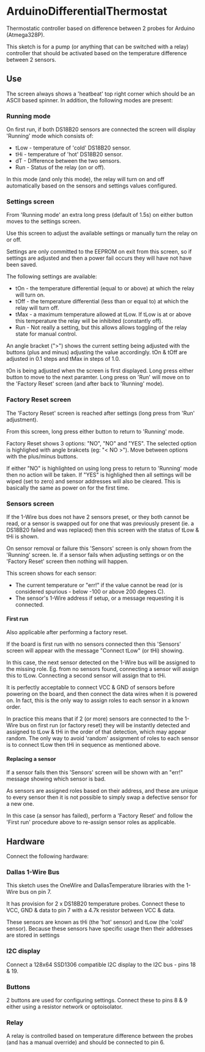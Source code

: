 # ArduinoDifferentialThermostat

Thermostatic controller based on difference between 2 probes for Arduino (Atmega328P).

This sketch is for a pump (or anything that can be switched with a relay) controller that should be activated based on the temperature difference between 2 sensors.

## Use

The screen always shows a 'heatbeat' top right corner which should be an ASCII based spinner. In addition, the following modes are present:

### Running mode

On first run, if both DS18B20 sensors are connected the screen will display 'Running' mode which consists of:

- tLow - temperature of 'cold' DS18B20 sensor.
- tHi - temperature of 'hot' DS18B20 sensor.
- dT - Difference between the two sensors.
- Run - Status of the relay (on or off).

In this mode (and only this mode), the relay will turn on and off automatically based on the sensors and settings values configured.

### Settings screen

From 'Running mode' an extra long press (default of 1.5s) on either button moves to the settings screen.

Use this screen to adjust the available settings or manually turn the relay on or off.

Settings are only committed to the EEPROM on exit from this screen, so if settings are adjusted and then a power fail occurs they will have not have been saved.

The following settings are available:

- tOn - the temperature differential (equal to or above) at which the relay will turn on.
- tOff - the temperature differential (less than or equal to) at which the relay will turn off.
- tMax - a maximum temperature allowed at tLow. If tLow is at or above this temperature the relay will be inhibited (constantly off).
- Run - Not really a setting, but this allows allows toggling of the relay state for manual control.

An angle bracket (">") shows the current setting being adjusted with the buttons (plus and minus) adjusting the value accordingly. tOn & tOff are adjusted in 0.1 steps and tMax in steps of 1.0.

tOn is being adjusted when the screen is first displayed. Long press either button to move to the next paramter. Long press on 'Run' will move on to the 'Factory Reset' screen (and after back to 'Running' mode).

### Factory Reset screen

The 'Factory Reset' screen is reached after settings (long press from 'Run' adjustment).

From this screen, long press either button to return to 'Running' mode.

Factory Reset shows 3 options: "NO", "NO" and "YES". The selected option is highlighed with angle brakcets (eg: "< NO >"). Move between options with the plus/minus buttons.

If either "NO" is highlighted on using long press to return to 'Running' mode then no action will be taken. If "YES" is highlighed then all settings will be wiped (set to zero) and sensor addresses will also be cleared. This is basically the same as power on for the first time.

### Sensors screen

If the 1-Wire bus does not have 2 sensors preset, or they both cannot be read, or a sensor is swapped out for one that was previously present (ie. a DS18B20 failed and was replaced) then this screen with the status of tLow & tHi is shown.

On sensor removal or failure this 'Sensors' screen is only shown from the 'Running' screen. Ie. if a sensor fails when adjusting settings or on the 'Factory Reset' screen then nothing will happen.

This screen shows for each sensor:

- The current temperature or "err!" if the value cannot be read (or is considered spurious - below -100 or above 200 degees C).
- The sensor's 1-Wire address if setup, or a message requesting it is connected.

#### First run

Also applicable after performing a factory reset.

If the board is first run with no sensors connected then this 'Sensors' screen will appear with the message "Connect tLow" (or tHi) showing.

In this case, the next sensor detected on the 1-Wire bus will be assigned to the missing role. Eg. from no sensors found, connecting a sensor will assign this to tLow. Connecting a second sensor will assign that to tHi.

It is perfectly acceptable to connect VCC & GND of sensors before powering on the board, and then connect the data wires when it is powered on. In fact, this is the only way to assign roles to each sensor in a known order.

In practice this means that if 2 (or more) sensors are connected to the 1-Wire bus on first run (or factory reset) they will be instantly detected and assigned to tLow & tHi in the order of that detection, which may appear random. The only way to avoid 'random' assignment of roles to each sensor is to connect tLow then tHi in sequence as mentioned above.

#### Replacing a sensor

If a sensor fails then this 'Sensors' screen will be shown with an "err!" message showing which sensor is bad.

As sensors are assigned roles based on their address, and these are unique to every sensor then it is not possible to simply swap a defective sensor for a new one.

In this case (a sensor has failed), perform a 'Factory Reset' and follow the 'First run' procedure above to re-assign sensor roles as applicable.

## Hardware

Connect the following hardware:

### Dallas 1-Wire Bus

This sketch uses the OneWire and DallasTemperature libraries with the 1-Wire bus on pin 7.

It has provision for 2 x DS18B20 temperature probes. Connect these to VCC, GND & data to pin 7 with a 4.7k resistor between VCC & data.

These sensors are known as tHi (the 'hot' sensor) and tLow (the 'cold' sensor). Because these sensors have specific usage then their addresses are stored in settings 

### I2C display

Connect a 128x64 SSD1306 compatible I2C display to the I2C bus - pins 18 & 19.

### Buttons

2 buttons are used for configuring settings. Connect these to pins 8 & 9 either using a resistor network or optoisolator.

### Relay

A relay is controlled based on temperature difference between the probes (and has a manual override) and should be connected to pin 6.
